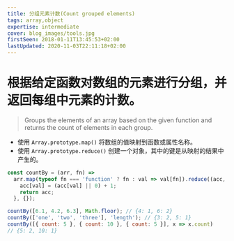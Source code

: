 ```yaml
---
title: 分组元素计数(Count grouped elements)
tags: array,object
expertise: intermediate
cover: blog_images/tools.jpg
firstSeen: 2018-01-11T13:45:53+02:00
lastUpdated: 2020-11-03T22:11:18+02:00
---
```


# 根据给定函数对数组的元素进行分组，并返回每组中元素的计数。
> Groups the elements of an array based on the given function and returns the count of elements in each group.

- 使用 `Array.prototype.map()` 将数组的值映射到函数或属性名称。
- 使用 `Array.prototype.reduce()` 创建一个对象，其中的键是从映射的结果中产生的。

```js
const countBy = (arr, fn) =>
  arr.map(typeof fn === 'function' ? fn : val => val[fn]).reduce((acc, val) => {
    acc[val] = (acc[val] || 0) + 1;
    return acc;
  }, {});
```

```js
countBy([6.1, 4.2, 6.3], Math.floor); // {4: 1, 6: 2}
countBy(['one', 'two', 'three'], 'length'); // {3: 2, 5: 1}
countBy([{ count: 5 }, { count: 10 }, { count: 5 }], x => x.count)
// {5: 2, 10: 1}
```
